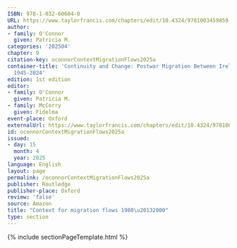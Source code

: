 ```yaml
---
ISBN: 978-1-032-60604-0
URL: https://www.taylorfrancis.com/chapters/edit/10.4324/9781003459859-11/context-migration-flows-patricia-connor
author:
- family: O'Connor
  given: Patricia M.
categories: '202504'
chapter: 9
citation-key: oconnorContextMigrationFlows2025a
container-title: 'Continuity and Change: Postwar Migration Between Ireland and Australia
  1945-2024'
edition: 1st edition
editor:
- family: O'Connor
  given: Patricia M.
- family: McCorry
  given: Fidelma
event-place: Oxford
externalUrl: https://www.taylorfrancis.com/chapters/edit/10.4324/9781003459859-11/context-migration-flows-patricia-connor
id: oconnorContextMigrationFlows2025a
issued:
- day: 15
  month: 4
  year: 2025
language: English
layout: page
permalink: /oconnorContextMigrationFlows2025a
publisher: Routledge
publisher-place: Oxford
review: 'false'
source: Amazon
title: "Context for migration flows 1980\u20132000"
type: section
---
```

{% include sectionPageTemplate.html %}